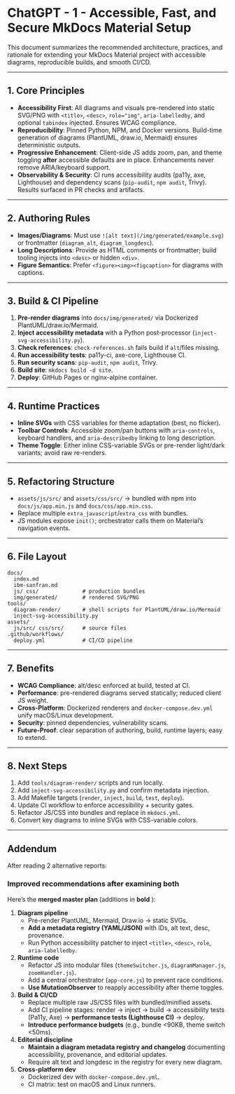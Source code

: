 # ChatGPT - 1 - Accessible, Fast, and Secure MkDocs Material Setup

This document summarizes the recommended architecture, practices, and rationale for extending your MkDocs Material project with accessible diagrams, reproducible builds, and smooth CI/CD.

---

## 1. Core Principles

- **Accessibility First**: All diagrams and visuals pre-rendered into static SVG/PNG with `<title>`, `<desc>`, `role="img"`, `aria-labelledby`, and optional `tabindex` injected. Ensures WCAG compliance.
- **Reproducibility**: Pinned Python, NPM, and Docker versions. Build-time generation of diagrams (PlantUML, draw.io, Mermaid) ensures deterministic outputs.
- **Progressive Enhancement**: Client-side JS adds zoom, pan, and theme toggling **after** accessible defaults are in place. Enhancements never remove ARIA/keyboard support.
- **Observability & Security**: CI runs accessibility audits (pa11y, axe, Lighthouse) and dependency scans (`pip-audit`, `npm audit`, Trivy). Results surfaced in PR checks and artifacts.

---

## 2. Authoring Rules

- **Images/Diagrams**: Must use `![alt text](/img/generated/example.svg)` or frontmatter (`diagram_alt`, `diagram_longdesc`).
- **Long Descriptions**: Provide as HTML comments or frontmatter; build tooling injects into `<desc>` or hidden `<div>`.
- **Figure Semantics**: Prefer `<figure><img><figcaption>` for diagrams with captions.

---

## 3. Build & CI Pipeline

1. **Pre-render diagrams** into `docs/img/generated/` via Dockerized PlantUML/draw.io/Mermaid.
2. **Inject accessibility metadata** with a Python post-processor (`inject-svg-accessibility.py`).
3. **Check references**: `check-references.sh` fails build if `alt`/files missing.
4. **Run accessibility tests**: pa11y-ci, axe-core, Lighthouse CI.
5. **Run security scans**: `pip-audit`, `npm audit`, Trivy.
6. **Build site**: `mkdocs build -d site`.
7. **Deploy**: GitHub Pages or nginx-alpine container.

---

## 4. Runtime Practices

- **Inline SVGs** with CSS variables for theme adaptation (best, no flicker).
- **Toolbar Controls**: Accessible zoom/pan buttons with `aria-controls`, keyboard handlers, and `aria-describedby` linking to long description.
- **Theme Toggle**: Either inline CSS-variable SVGs or pre-render light/dark variants; avoid raw re-renders.

---

## 5. Refactoring Structure

- `assets/js/src/` and `assets/css/src/` → bundled with npm into `docs/js/app.min.js` and `docs/css/app.min.css`.
- Replace multiple `extra_javascript`/`extra_css` with bundles.
- JS modules expose `init()`; orchestrator calls them on Material’s navigation events.

---

## 6. File Layout

```
docs/
  index.md
  ibm-sanfran.md
  js/ css/              # production bundles
  img/generated/        # rendered SVG/PNG
tools/
  diagram-render/       # shell scripts for PlantUML/draw.io/Mermaid
  inject-svg-accessibility.py
assets/
  js/src/ css/src/      # source files
.github/workflows/
  deploy.yml            # CI/CD pipeline
```

---

## 7. Benefits

- **WCAG Compliance**: alt/desc enforced at build, tested at CI.
- **Performance**: pre-rendered diagrams served statically; reduced client JS weight.
- **Cross-Platform**: Dockerized renderers and `docker-compose.dev.yml` unify macOS/Linux development.
- **Security**: pinned dependencies, vulnerability scans.
- **Future-Proof**: clear separation of authoring, build, runtime layers; easy to extend.

---

## 8. Next Steps

1. Add `tools/diagram-render/` scripts and run locally.
2. Add `inject-svg-accessibility.py` and confirm metadata injection.
3. Add Makefile targets (`render`, `inject`, `build`, `test`, `deploy`).
4. Update CI workflow to enforce accessibility + security gates.
5. Refactor JS/CSS into bundles and replace in `mkdocs.yml`.
6. Convert key diagrams to inline SVGs with CSS-variable colors.

---

## Addendum

After reading 2 alternative reports:

### Improved recommendations after examining both

Here’s the **merged master plan** (additions in **bold** ):

1. **Diagram pipeline**
   * Pre-render PlantUML, Mermaid, Draw.io → static SVGs.
   * **Add a metadata registry (YAML/JSON)** with IDs, alt text, desc, provenance.
   * Run Python accessibility patcher to inject `<title>`, `<desc>`, `role`, `aria-labelledby`.
2. **Runtime code**
   * Refactor JS into modular files (`themeSwitcher.js`, `diagramManager.js`, `zoomHandler.js`).
   * Add a central orchestrator (`app-core.js`) to prevent race conditions.
   * **Use MutationObserver** to reapply accessibility after theme toggles.
3. **Build & CI/CD**
   * Replace multiple raw JS/CSS files with bundled/minified assets.
   * Add CI pipeline stages: render → inject → build → accessibility tests (Pa11y, Axe) → **performance tests (Lighthouse CI)** → deploy.
   * **Introduce performance budgets** (e.g., bundle <90KB, theme switch <50ms).
4. **Editorial discipline**
   * **Maintain a diagram metadata registry and changelog** documenting accessibility, provenance, and editorial updates.
   * Require alt text and longdesc in the registry for every new diagram.
5. **Cross-platform dev**
   * Dockerized dev with `docker-compose.dev.yml`.
   * CI matrix: test on macOS and Linux runners.
